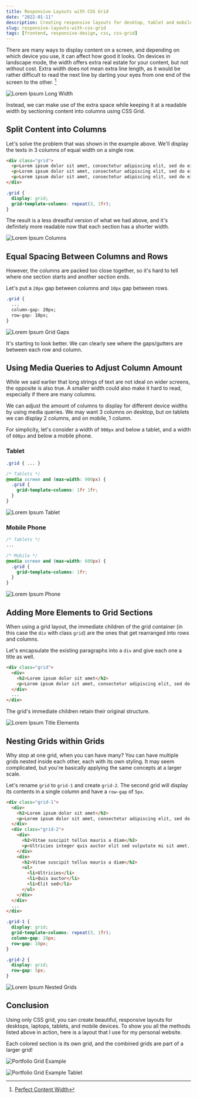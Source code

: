 ```yaml
---
title: Responsive Layouts with CSS Grid
date: "2022-01-11"
description: Creating responsive layouts for desktop, tablet and mobile devices can be difficult, but CSS grid can help.
slug: responsive-layouts-with-css-grid
tags: [frontend, responsive-design, css, css-grid]
---
```


There are many ways to display content on a screen, and depending on which device you use, it can affect how good it looks. On devices in landscape mode, the width offers extra real estate for your content, but not without cost. Extra width does not mean extra line length, as it would be rather difficult to read the next line by darting your eyes from one end of the screen to the other. [^1]

![Lorem Ipsum Long Width](./lorem-ipsum-long-width.png)

Instead, we can make use of the extra space while keeping it at a readable width by sectioning content into columns using CSS Grid.

## Split Content into Columns

Let's solve the problem that was shown in the example above. We'll display the texts in 3 columns of equal width on a single row.

```html
<div class="grid">
  <p>Lorem ipsum dolor sit amet, consectetur adipiscing elit, sed do eiusmod tempor incididunt ut labore et dolore magna aliqua. A pellentesque sit amet porttitor. Non enim praesent elementum facilisis. Nunc aliquet bibendum enim facilisis gravida neque convallis a. Vitae aliquet nec ullamcorper sit amet risus nullam. Porttitor lacus luctus accumsan tortor posuere ac ut consequat semper. Pulvinar etiam non quam lacus suspendisse. Cursus risus at ultrices mi tempus imperdiet nulla malesuada pellentesque. Morbi enim nunc faucibus a pellentesque sit. Gravida dictum fusce ut placerat orci nulla pellentesque dignissim.</p>
  <p>Lorem ipsum dolor sit amet, consectetur adipiscing elit, sed do eiusmod tempor incididunt ut labore et dolore magna aliqua. A pellentesque sit amet porttitor. Non enim praesent elementum facilisis. Nunc aliquet bibendum enim facilisis gravida neque convallis a. Vitae aliquet nec ullamcorper sit amet risus nullam. Porttitor lacus luctus accumsan tortor posuere ac ut consequat semper. Pulvinar etiam non quam lacus suspendisse. Cursus risus at ultrices mi tempus imperdiet nulla malesuada pellentesque. Morbi enim nunc faucibus a pellentesque sit. Gravida dictum fusce ut placerat orci nulla pellentesque dignissim.</p>
  <p>Lorem ipsum dolor sit amet, consectetur adipiscing elit, sed do eiusmod tempor incididunt ut labore et dolore magna aliqua. A pellentesque sit amet porttitor. Non enim praesent elementum facilisis. Nunc aliquet bibendum enim facilisis gravida neque convallis a. Vitae aliquet nec ullamcorper sit amet risus nullam. Porttitor lacus luctus accumsan tortor posuere ac ut consequat semper. Pulvinar etiam non quam lacus suspendisse. Cursus risus at ultrices mi tempus imperdiet nulla malesuada pellentesque. Morbi enim nunc faucibus a pellentesque sit. Gravida dictum fusce ut placerat orci nulla pellentesque dignissim.</p>
</div>
```

```css
.grid {
  display: grid;
  grid-template-columns: repeat(3, 1fr);
}
```

The result is a less dreadful version of what we had above, and it's definitely more readable now that each section has a shorter width.

![Lorem Ipsum Columns](./lorem-ipsum-columns.png)


## Equal Spacing Between Columns and Rows

However, the columns are packed too close together, so it's hard to tell where one section starts and another section ends.

Let's put a `20px` gap between columns and `10px` gap between rows.

```css
.grid {
  ...
  column-gap: 20px;
  row-gap: 10px;
}
```

![Lorem Ipsum Grid Gaps](./lorem-ipsum-grid-gaps.png)

It's starting to look better. We can clearly see where the gaps/gutters are between each row and column.

## Using Media Queries to Adjust Column Amount

While we said earlier that long strings of text are not ideal on wider screens, the opposite is also true. A smaller width could also make it hard to read, especially if there are many columns.

We can adjust the amount of columns to display for different device widths by using media queries. We may want 3 columns on desktop, but on tablets we can display 2 columns, and on mobile, 1 column.

For simplicity, let's consider a width of `900px` and below a tablet, and a width of `600px` and below a mobile phone. 

### Tablet

```css
.grid { ... }

/* Tablets */
@media screen and (max-width: 900px) {
  .grid {
    grid-template-columns: 1fr 1fr;
  }
}
```

![Lorem Ipsum Tablet](./lorem-ipsum-tablet.png)

### Mobile Phone

```css
/* Tablets */
...

/* Mobile */
@media screen and (max-width: 600px) {
  .grid {
    grid-template-columns: 1fr;
  }
}
```

![Lorem Ipsum Phone](./lorem-ipsum-phone.png)

## Adding More Elements to Grid Sections

When using a grid layout, the immediate children of the grid container (in this case the `div` with class `grid`) are the ones that get rearranged into rows and columns.

Let's encapsulate the existing paragraphs into a `div` and give each one a title as well.

```html
<div class="grid">
  <div>
    <h2>Lorem ipsum dolor sit amet</h2>
    <p>Lorem ipsum dolor sit amet, consectetur adipiscing elit, sed do eiusmod tempor incididunt ut labore et dolore magna aliqua. A pellentesque sit amet porttitor. Non enim praesent elementum facilisis. Nunc aliquet bibendum enim facilisis gravida neque convallis a. Vitae aliquet nec ullamcorper sit amet risus nullam. Porttitor lacus luctus accumsan tortor posuere ac ut consequat semper. Pulvinar etiam non quam lacus suspendisse. Cursus risus at ultrices mi tempus imperdiet nulla malesuada pellentesque. Morbi enim nunc faucibus a pellentesque sit. Gravida dictum fusce ut placerat orci nulla pellentesque dignissim.</p>
  </div>
  ...
</div>
```

The grid's immediate children retain their original structure.

![Lorem Ipsum Title Elements](./lorem-ipsum-title-elements.png)

## Nesting Grids within Grids

Why stop at one grid, when you can have many? You can have multiple grids nested inside each other, each with its own styling. It may seem complicated, but you're basically applying the same concepts at a larger scale.

Let's rename `grid` to `grid-1` and create `grid-2`. The second grid will display its contents in a single column and have a `row-gap` of `5px`.

```html
<div class="grid-1">
  <div>
    <h2>Lorem ipsum dolor sit amet</h2>
    <p>Lorem ipsum dolor sit amet, consectetur adipiscing elit, sed do eiusmod tempor incididunt ut labore et dolore magna aliqua. A pellentesque sit amet porttitor. Non enim praesent elementum facilisis. Nunc aliquet bibendum enim facilisis gravida neque convallis a. Vitae aliquet nec ullamcorper sit amet risus nullam. Porttitor lacus luctus accumsan tortor posuere ac ut consequat semper. Pulvinar etiam non quam lacus suspendisse. Cursus risus at ultrices mi tempus imperdiet nulla malesuada pellentesque. Morbi enim nunc faucibus a pellentesque sit. Gravida dictum fusce ut placerat orci nulla pellentesque dignissim.</p>
  </div>
  <div class="grid-2">
    <div>
      <h2>Vitae suscipit tellus mauris a diam</h2>
      <p>Ultricies integer quis auctor elit sed vulputate mi sit amet. Iaculis eu non diam phasellus vestibulum lorem. Facilisis volutpat est velit egestas dui id ornare arcu. Consequat id porta nibh venenatis. Interdum posuere lorem ipsum dolor. Curabitur vitae nunc sed velit dignissim sodales ut eu. Arcu bibendum at varius vel pharetra.</p>
    </div>
    <div>
      <h2>Vitae suscipit tellus mauris a diam</h2>
      <ul>
        <li>Ultricies</li>
        <li>Quis auctor</li>
        <li>Elit sed</li>
      </ul>
    </div>
  </div>
  ...
</div>
```

```css
.grid-1 {
  display: grid;
  grid-template-columns: repeat(3, 1fr);
  column-gap: 20px;
  row-gap: 10px;
}

.grid-2 {
  display: grid;
  row-gap: 5px;
}
```

![Lorem Ipsum Nested Grids](./lorem-ipsum-nested-grids.png)

## Conclusion

Using only CSS grid, you can create beautiful, responsive layouts for desktops, laptops, tablets, and mobile devices. To show you all the methods listed above in action, here is a layout that I use for my personal website.

Each colored section is its own grid, and the combined grids are part of a larger grid!

![Portfolio Grid Example](./portfolio-grid-example.png)

![Portfolio Grid Example Tablet](./portfolio-grid-example-tablet.png)

[^1]: [Perfect Content Width](https://socialtriggers.com/perfect-content-width/)